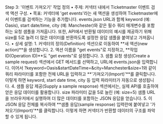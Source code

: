 Step 3: '이벤트 가져오기' 작업 정의
• 주제: 커넥터 내에서 Ticketmaster 이벤트 검색 액션 구성.
• 목표: 커넥터에 'get events'라는 새 액션을 생성하여 Ticketmaster에서 이벤트를 검색하는 기능을 추가합니다. events.json URL과 함께 keyword (예: Oasis), start date/time, city (예: Manchester)와 같은 필수 쿼리 매개변수를 포함하는 요청 샘플을 가져옵니다. 또한, API에서 반환될 데이터의 예시를 제공하기 위해 size를 5로 늘려 더 많은 데이터를 반환하도록 설정한 응답 샘플을 붙여넣고 가져옵니다.
• 상세 설명:
    1. 커넥터의 정의(Definition) 섹션으로 이동하여 **새 액션(new action)**을 생성합니다.
    2. 액션 이름을 "get events"로 지정하고, **작업 ID(Operation ID)**도 "get events"로 설정합니다.
    3. 샘플 요청 생성(Create a sample request) 섹션에서 GET 메서드를 선택하고, URL에 events.json을 입력합니다. 이어서 ?keyword=Oasis&startDateTime=&city=Manchester&size=1와 같이 쿼리 파라미터를 포함한 전체 URL을 입력하고 **'가져오기(Import)'**를 클릭합니다. 이렇게 하면 keyword, start date time, city 등 입력 파라미터가 자동으로 생성됩니다.
    4. 샘플 응답 제공(Supply a sample response) 섹션에서는, 실제 API를 호출하여 얻은 응답 데이터를 활용합니다. size 파라미터 값을 5로 늘린 (예: size=5) 샘플 URL을 브라우저에서 실행하여 더 많은 데이터를 포함하는 JSON 응답을 얻습니다.
    5. 이 JSON 응답 전체를 복사하여 **샘플 응답(sample response) 입력란에 붙여넣고 '가져오기(Import)'**를 클릭합니다. 이렇게 하면 커넥터가 반환할 데이터의 구조를 파악할 수 있게 됩니다.
